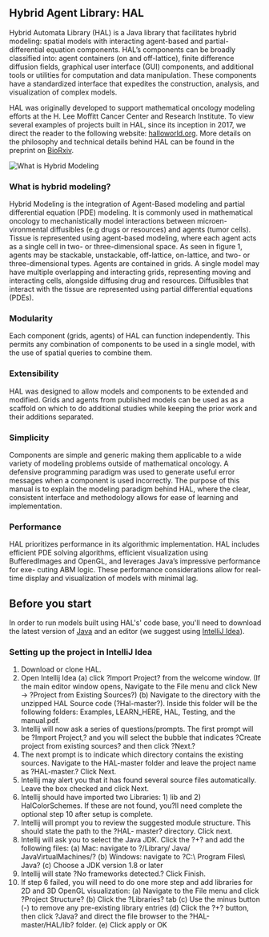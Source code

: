 
## Hybrid Agent Library: HAL

Hybrid Automata Library (HAL) is a Java library that facilitates hybrid modeling: spatial models with interacting agent-based and partial-differential equation components. HAL’s components can be broadly classified into: agent containers (on and off-lattice), finite difference diffusion fields, graphical user interface (GUI) components, and additional tools or utilities for computation and data manipulation. These components have a standardized interface that expedites the construction, analysis, and visualization of complex models.

HAL was originally developed to support mathematical oncology modeling efforts at the H. Lee Moffitt Cancer Center and Research Institute. To view several examples of projects built in HAL, since its inception in 2017, we direct the reader to the following website: [halloworld.org](http://halloworld.org/). More details on the philosophy and technical details behind HAL can be found in the preprint on [BioRxiv](https://www.biorxiv.org/content/early/2018/09/10/411538).

![What is Hybrid Modeling](https://raw.githubusercontent.com/torococo/AgentFramework/master/manual/HAL_intro.png?token=AAIPMRJDN34L64FJBOADVH25RZ2NC)

### What is hybrid modeling?
Hybrid Modeling is the integration of Agent-Based modeling and partial differential equation (PDE) modeling. It is commonly used in mathematical oncology to mechanistically model interactions between microen- vironmental diffusibles (e.g drugs or resources) and agents (tumor cells). Tissue is represented using agent-based modeling, where each agent acts as a single cell in two- or three-dimensional space. As seen in figure 1, agents may be stackable, unstackable, off-lattice, on-lattice, and two- or three-dimensional types. Agents are contained in grids. A single model may have multiple overlapping and interacting grids, representing moving and interacting cells, alongside diffusing drug and resources. Diffusibles that interact with the tissue are represented using partial differential equations (PDEs).

### Modularity
Each component (grids, agents) of HAL can function independently. This permits any combination of components to be used in a single model, with the use of spatial queries to combine them.

### Extensibility
HAL was designed to allow models and components to be extended and modified. Grids and agents from published models can be used as as a scaffold on which to do additional studies while keeping the prior work and their additions separated.

### Simplicity
Components are simple and generic making them applicable to a wide variety of modeling problems outside of mathematical oncology. A defensive programming paradigm was used to generate useful error messages when a component is used incorrectly. The purpose of this manual is to explain the modeling paradigm behind HAL, where the clear, consistent interface and methodology allows for ease of learning and implementation.

### Performance
HAL prioritizes performance in its algorithmic implementation. HAL includes efficient PDE solving algorithms, efficient visualization using BufferedImages and OpenGL, and leverages Java’s impressive performance for exe- cuting ABM logic. These performance considerations allow for real-time display and visualization of models with minimal lag.

## Before you start
In order to run models built using HAL's' code base, you'll need to download the latest version of [Java](http://www.oracle.com/technetwork/java/javase/downloads/jdk9-downloads-3848520.html) and an editor (we suggest using [IntelliJ Idea](https://www.jetbrains.com/idea/download/)).

### Setting up the project in IntelliJ Idea

1. Download or clone HAL.
2. Open Intellij Idea
(a) click ?Import Project? from the welcome window. (If the main editor window opens, Navigate to the File menu and click New -> ?Project from Existing Sources?)
(b) Navigate to the directory with the unzipped HAL Source code (?Hal-master?). Inside this folder will be the following folders: Examples, LEARN_HERE, HAL, Testing, and the manual.pdf.
3. Intellij will now ask a series of questions/prompts. The first prompt will be ?Import Project,? and you will select the bubble that indicates ?Create project from existing sources? and then click ?Next.?
4. The next prompt is to indicate which directory contains the existing sources. Navigate to the HAL-master folder and leave the project name as ?HAL-master.? Click Next.
5. Intellij may alert you that it has found several source files automatically. Leave the box checked and click Next.
6. Intellij should have imported two Libraries: 1) lib and 2) HalColorSchemes. If these are not found, you?ll need complete the optional step 10 after setup is complete.
7. Intellij will prompt you to review the suggested module structure. This should state the path to the ?HAL- master? directory. Click next.
8. Intellij will ask you to select the Java JDK. Click the ?+? and add the following files:
(a) Mac: navigate to ?/Library/ Java/ JavaVirtualMachines/? (b) Windows: navigate to ?C:\ Program Files\ Java\?
(c) Choose a JDK version 1.8 or later
9. Intellij will state ?No frameworks detected.? Click Finish.
10. If step 6 failed, you will need to do one more step and add libraries for 2D and 3D OpenGL visualization:
(a) Navigate to the File menu and click ?Project Structure?
(b) Click the ?Libraries? tab
(c) Use the minus button (-) to remove any pre-existing library entries
(d) Click the ?+? button, then click ?Java? and direct the file browser to the ?HAL-master/HAL/lib? folder. (e) Click apply or OK
